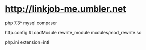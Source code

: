 # http://linkjob-me.umbler.net


php 7.3^
mysql
composer

http.config
#LoadModule rewrite_module modules/mod_rewrite.so

php.ini
extension=intl
